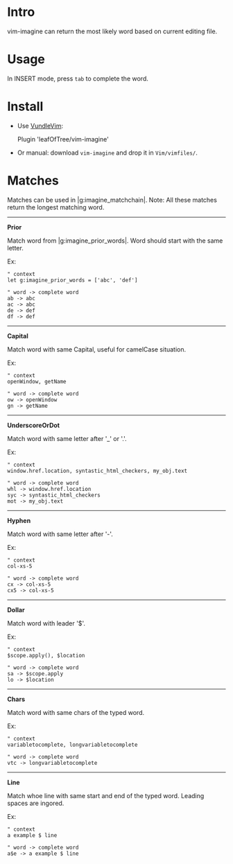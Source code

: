 # Intro

vim-imagine can return the most likely word based on current editing file.

# Usage

In INSERT mode, press `tab` to complete the word.

# Install

- Use [VundleVim](https://github.com/VundleVim/Vundle.vim): 

    Plugin 'leafOfTree/vim-imagine'

- Or manual: download `vim-imagine` and drop it in `Vim/vimfiles/`.

# Matches

Matches can be used in |g:imagine_matchchain|.
Note: All these matches return the longest matching word.

---------------------------------------------------------------------------

**Prior**                                           

Match word from |g:imagine_prior_words|. Word should start with the same
letter.

Ex:

    " context
    let g:imagine_prior_words = ['abc', 'def']

    " word -> complete word
    ab -> abc
    ac -> abc
    de -> def
    df -> def

---------------------------------------------------------------------------

**Capital**                                         

Match word with same Capital, useful for camelCase situation.

Ex:

    " context
    openWindow, getName

    " word -> complete word
    ow -> openWindow
    gn -> getName
    

---------------------------------------------------------------------------

**UnderscoreOrDot**                                 

Match word with same letter after '_' or '.'.

Ex:

    " context
    window.href.location, syntastic_html_checkers, my_obj.text

    " word -> complete word
    whl -> window.href.location
    syc -> syntastic_html_checkers
    mot -> my_obj.text

---------------------------------------------------------------------------

**Hyphen**                                          

Match word with same letter after '-'.

Ex:

    " context
    col-xs-5

    " word -> complete word
    cx -> col-xs-5
    cx5 -> col-xs-5

---------------------------------------------------------------------------

**Dollar**                                          

Match word with leader '$'.

Ex:

    " context
    $scope.apply(), $location

    " word -> complete word
    sa -> $scope.apply
    lo -> $location

---------------------------------------------------------------------------

**Chars**                                           

Match word with same chars of the typed word.

Ex:

    " context
    variabletocomplete, longvariabletocomplete

    " word -> complete word
    vtc -> longvariabletocomplete

---------------------------------------------------------------------------

**Line**                                            

Match whoe line with same start and end of the typed word. Leading spaces 
are ingored.

Ex:

    " context
    a example $ line

    " word -> complete word
    a$e -> a example $ line
